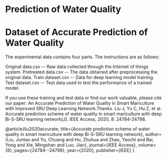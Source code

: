 # Prediction of Water Quality
# Dataset of Accurate Prediction of Water Quality
 
The experimental data contains four parts. The instructions are as follows:

Original data.csv --  Raw data collected through the Internet of things system.
Pretreated data.csv -- The data obtained after preprocessing the original data.
Train dataset.csv -- Data for deep learning model training.
Test dataset.csv -- Test data used to test the performance of a trained model.

If you use these training and test data or find our work valuable, please cite our paper: An Accurate Prediction of Water Quality in Smart Mariculture with Improved SRU Deep Learning Network.Thanks.
Liu J, Yu C, Hu Z, et al. Accurate prediction scheme of water quality in smart mariculture with deep Bi-S-SRU learning network[J]. IEEE Access, 2020, 8: 24784-24798.

@article{liu2020accurate,
  title={Accurate prediction scheme of water quality in smart mariculture with deep Bi-S-SRU learning network},
  author={Liu, Juntao and Yu, Chuang and Hu, Zhuhua and Zhao, Yaochi and Bai, Yong and Xie, Mingshan and Luo, Jian},
  journal={IEEE Access},
  volume={8},
  pages={24784--24798},
  year={2020},
  publisher={IEEE}
}
